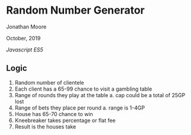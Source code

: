 Random Number Generator
==============

Jonathan Moore

October, 2019

*Javascript ES5*

Logic
----------------------------

1. Random number of clientele
2. Each client has a 65-99 chance to visit a gambling table
3. Range of rounds they play at the table
    a. cap could be a total of 25GP lost
4. Range of bets they place per round 
    a. range is 1-4GP
5. House has 65-70 chance to win 
6. Kneebreaker takes percentage or flat fee 
7. Result is the houses take 
